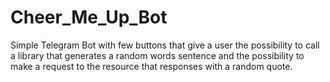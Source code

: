 # Cheer_Me_Up_Bot

Simple Telegram Bot with few buttons that give a user the possibility to call a library that generates a random words
sentence and the possibility to make a request to the resource that responses with a random quote.